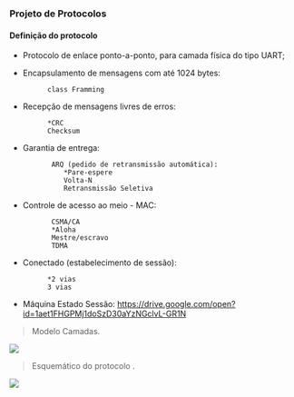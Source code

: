 ### **Projeto de Protocolos**
#### **Definição do protocolo**

- Protocolo de enlace ponto-a-ponto, para camada física do tipo UART;

- Encapsulamento de mensagens com até 1024 bytes:

			class Framming

- Recepção de mensagens livres de erros:

			*CRC
			Checksum

- Garantia de entrega:

			 ARQ (pedido de retransmissão automática):
				*Pare-espere
				Volta-N
				Retransmissão Seletiva

- Controle de acesso ao meio - MAC:

			 CSMA/CA
			 *Aloha
			 Mestre/escravo
			 TDMA

- Conectado (estabelecimento de sessão):

			*2 vias
			3 vias

- Máquina Estado Sessão:
https://drive.google.com/open?id=1aet1FHGPMj1doSzD30aYzNGclvL-GR1N

>Modelo Camadas.
>
![](https://github.com/viniciusluzsouza/ptc/blob/master/Modelo%20Camadas.png)

>Esquemático do protocolo .
>
![](https://github.com/viniciusluzsouza/ptc/blob/master/Protocol.png)
